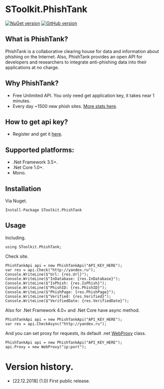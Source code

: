 # SToolkit.PhishTank
[![NuGet version](https://badge.fury.io/nu/SToolkit.PhishTank.svg)](https://badge.fury.io/nu/SToolkit.PhishTank)
[![GitHub version](https://badge.fury.io/gh/stdevsu%2FSToolkit.PhishTank.svg)](https://badge.fury.io/gh/stdevsu%2FSToolkit.PhishTank)

## What is PhishTank?
PhishTank is a collaborative clearing house for data and information about phishing on the Internet. Also, PhishTank provides an open API for developers and researchers to integrate anti-phishing data into their applications at no charge.

## Why PhishTank?
* Free Unlimited API. You only need get application key, it takes near 1 minutes.
* Every day ~1500 new phish sites. [More stats here](https://www.phishtank.com/stats.php).

## How to get api key?
* Register and get it [here](https://www.phishtank.com/api_register.php).

## Supported platforms:
* .Net Framework 3.5+.
* .Net Core 1.0+.
* Mono.

## Installation
Via Nuget.
```
Install-Package SToolkit.PhishTank
```

## Usage
Including.
```
using SToolkit.PhishTank;
```

Check site.
```
PhishTankApi api = new PhishTankApi("API_KEY_HERE");
var res = api.Check("http://yandex.ru");
Console.WriteLine($"Url: {res.Url}");
Console.WriteLine($"InDatabase: {res.InDatabase}");
Console.WriteLine($"IsPhish: {res.IsPhish}");
Console.WriteLine($"PhishID: {res.PhishID}");
Console.WriteLine($"PhishPage: {res.PhishPage}");
Console.WriteLine($"Verified: {res.Verified}");
Console.WriteLine($"VerifiedDate: {res.VerifiedDate}");
```

Also for .Net Framework 4.0+ and .Net Core have async method.
```
PhishTankApi api = new PhishTankApi("API_KEY_HERE");
var res = api.CheckAsync("http://yandex.ru");
```

And you can set proxy for requests, its default .net [WebProxy](https://docs.microsoft.com/en-us/dotnet/api/system.net.webproxy) class.
```
PhishTankApi api = new PhishTankApi("API_KEY_HERE");
api.Proxy = new WebProxy("ip:port");
```

# Version history.
* [22.12.2018] (1.0) First public release.
